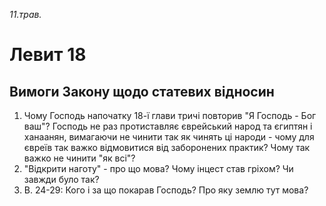 
_11.трав._

# Левит 18

## Вимоги Закону щодо статевих відносин
1. Чому Господь напочатку 18-ї глави тричі повторив "Я Господь - Бог ваш"? Господь не раз протиставляє єврейський народ та єгиптян і ханаанян, вимагаючи не чинити так як чинять ці народи - чому для євреїв так важко відмовитися від заборонених практик? Чому так важко не чинити "як всі"?
2. "Відкрити наготу" - про що мова? Чому інцест став гріхом? Чи завжди було так?
3. В. 24-29: Кого і за що покарав Господь? Про яку землю тут мова?
